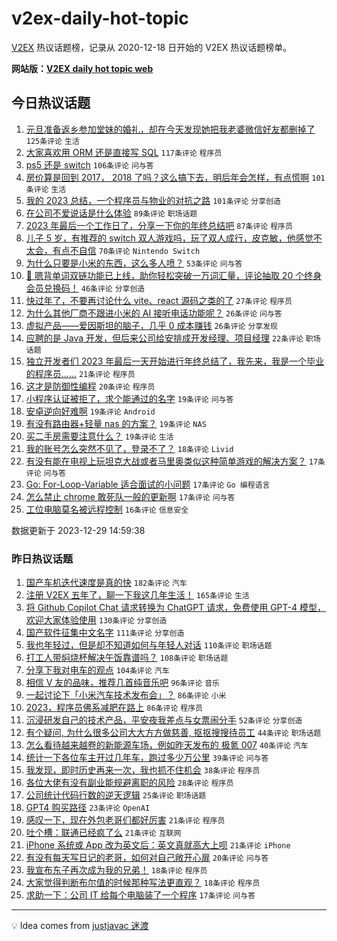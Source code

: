 # v2ex-daily-hot-topic

[V2EX](https://www.v2ex.com/) 热议话题榜，记录从 2020-12-18 日开始的 V2EX 热议话题榜单。

**网站版：[V2EX daily hot topic web](https://boojack.github.io/v2ex-daily-hot-topic-web/)**

## 今日热议话题

<!-- TODAY BEGIN -->

1. [元旦准备返乡参加堂妹的婚礼，却在今天发现她把我老婆微信好友都删掉了](https://www.v2ex.com/t/1004269) `125条评论` `生活`
1. [大家喜欢用 ORM 还是直接写 SQL](https://www.v2ex.com/t/1004383) `117条评论` `程序员`
1. [ps5 还是 switch](https://www.v2ex.com/t/1004267) `106条评论` `问与答`
1. [房价算是回到 2017， 2018 了吗？这么搞下去，明后年会怎样，有点慌啊](https://www.v2ex.com/t/1004345) `101条评论` `生活`
1. [我的 2023 总结，一个程序员与物业的对抗之路](https://www.v2ex.com/t/1004375) `101条评论` `分享创造`
1. [在公司不爱说话是什么体验](https://www.v2ex.com/t/1004274) `89条评论` `职场话题`
1. [2023 年最后一个工作日了，分享一下你的年终总结吧](https://www.v2ex.com/t/1004314) `87条评论` `程序员`
1. [儿子 5 岁，有推荐的 switch 双人游戏吗，玩了双人成行，皮克敏，他感觉不太会，有点不自信](https://www.v2ex.com/t/1004334) `70条评论` `Nintendo Switch`
1. [为什么只要是小米的东西，这么多人喷？](https://www.v2ex.com/t/1004335) `53条评论` `问与答`
1. [🎁 嗯背单词双链功能已上线，助你轻松突破一万词汇量，评论抽取 20 个终身会员兑换码！](https://www.v2ex.com/t/1004459) `46条评论` `分享创造`
1. [快过年了，不要再讨论什么 vite、react 源码之类的了](https://www.v2ex.com/t/1004292) `27条评论` `程序员`
1. [为什么其他厂商不跟进小米的 AI 接听电话功能呢？](https://www.v2ex.com/t/1004433) `26条评论` `问与答`
1. [虚拟产品——爱因斯坦的脑子，几乎 0 成本赚钱](https://www.v2ex.com/t/1004265) `26条评论` `分享发现`
1. [应聘的是 Java 开发，但后来公司给安排成开发经理、项目经理](https://www.v2ex.com/t/1004296) `22条评论` `职场话题`
1. [独立开发者们 2023 年最后一天开始进行年终总结了，我先来，我是一个毕业的程序员......](https://www.v2ex.com/t/1004426) `21条评论` `程序员`
1. [这才是防御性编程](https://www.v2ex.com/t/1004506) `20条评论` `程序员`
1. [小程序认证被拒了，求个能通过的名字](https://www.v2ex.com/t/1004419) `19条评论` `问与答`
1. [安卓逆向好难啊](https://www.v2ex.com/t/1004411) `19条评论` `Android`
1. [有没有路由器+轻量 nas 的方案？](https://www.v2ex.com/t/1004365) `19条评论` `NAS`
1. [买二手房需要注意什么？](https://www.v2ex.com/t/1004270) `19条评论` `生活`
1. [我的账号怎么突然不见了，登录不了？](https://www.v2ex.com/t/1004284) `18条评论` `Livid`
1. [有没有能在电视上玩坦克大战或者马里奥类似这种简单游戏的解决方案？](https://www.v2ex.com/t/1004385) `17条评论` `问与答`
1. [Go: For-Loop-Variable 适合面试的小问题](https://www.v2ex.com/t/1004376) `17条评论` `Go 编程语言`
1. [怎么禁止 chrome 敢死队一般的更新啊](https://www.v2ex.com/t/1004324) `17条评论` `问与答`
1. [工位电脑莫名被远程控制](https://www.v2ex.com/t/1004473) `16条评论` `信息安全`

数据更新于 2023-12-29 14:59:38

<!-- TODAY END -->

### 昨日热议话题

<!-- YESTERDAY BEGIN -->

1. [国产车机迭代速度是真的快](https://www.v2ex.com/t/1004012) `182条评论` `汽车`
1. [注册 V2EX 五年了，聊一下我这几年生活！](https://www.v2ex.com/t/1004101) `165条评论` `生活`
1. [将 Github Copilot Chat 请求转换为 ChatGPT 请求，免费使用 GPT-4 模型，欢迎大家体验使用](https://www.v2ex.com/t/1004009) `130条评论` `分享创造`
1. [国产软件征集中文名字](https://www.v2ex.com/t/1004053) `111条评论` `分享创造`
1. [我也年轻过，但是却不知道如何与年轻人对话](https://www.v2ex.com/t/1004081) `110条评论` `职场话题`
1. [打工人带焖烧杯解决午饭靠谱吗？](https://www.v2ex.com/t/1003998) `108条评论` `职场话题`
1. [分享下我对电车的观点](https://www.v2ex.com/t/1004059) `104条评论` `汽车`
1. [相信 V 友的品味，推荐几首纯音乐吧](https://www.v2ex.com/t/1004049) `96条评论` `音乐`
1. [一起讨论下「小米汽车技术发布会」？](https://www.v2ex.com/t/1004118) `86条评论` `小米`
1. [2023，程序员佛系减肥在路上](https://www.v2ex.com/t/1003992) `86条评论` `程序员`
1. [沉浸研发自己的技术产品，平安夜我差点与女票闹分手](https://www.v2ex.com/t/1004000) `52条评论` `分享创造`
1. [有个疑问, 为什么很多公司大大方方做慈善, 抠抠搜搜待员工](https://www.v2ex.com/t/1004026) `44条评论` `职场话题`
1. [怎么看待越来越卷的新能源车场，例如昨天发布的 极氪 007](https://www.v2ex.com/t/1004011) `40条评论` `汽车`
1. [统计一下各位车主开过几年车，跑过多少万公里](https://www.v2ex.com/t/1004110) `39条评论` `问与答`
1. [我发现，即时历史再来一次，我也抓不住机会](https://www.v2ex.com/t/1004148) `38条评论` `程序员`
1. [各位大佬有没有副业能规避离职的风险](https://www.v2ex.com/t/1003997) `28条评论` `程序员`
1. [公司统计代码行数的逆天逻辑](https://www.v2ex.com/t/1004126) `25条评论` `职场话题`
1. [GPT4 购买路径](https://www.v2ex.com/t/1004013) `23条评论` `OpenAI`
1. [感叹一下，现在外包老哥们都好厉害](https://www.v2ex.com/t/1004123) `21条评论` `程序员`
1. [吐个槽：联通已经疯了么](https://www.v2ex.com/t/1004036) `21条评论` `互联网`
1. [iPhone 系统或 App 改为英文后：英文真就高大上呗](https://www.v2ex.com/t/1004028) `21条评论` `iPhone`
1. [有没有每天写日记的老哥，如何对自己敞开心扉](https://www.v2ex.com/t/1004193) `20条评论` `问与答`
1. [我宣布东子再次成为我的兄弟！](https://www.v2ex.com/t/1004191) `18条评论` `程序员`
1. [大家觉得判断布尔值的时候那种写法更直观？](https://www.v2ex.com/t/1004136) `18条评论` `程序员`
1. [求助一下：公司 IT 给每个电脑装了一个程序](https://www.v2ex.com/t/1004115) `17条评论` `问与答`

<!-- YESTERDAY END -->

---

💡 Idea comes from [justjavac 迷渡](https://github.com/justjavac/)
